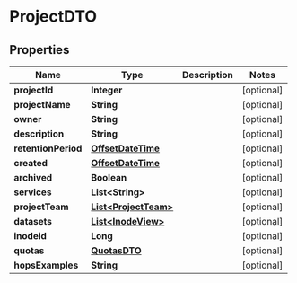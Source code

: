 # ProjectDTO

## Properties
Name | Type | Description | Notes
------------ | ------------- | ------------- | -------------
**projectId** | **Integer** |  |  [optional]
**projectName** | **String** |  |  [optional]
**owner** | **String** |  |  [optional]
**description** | **String** |  |  [optional]
**retentionPeriod** | [**OffsetDateTime**](OffsetDateTime.md) |  |  [optional]
**created** | [**OffsetDateTime**](OffsetDateTime.md) |  |  [optional]
**archived** | **Boolean** |  |  [optional]
**services** | **List&lt;String&gt;** |  |  [optional]
**projectTeam** | [**List&lt;ProjectTeam&gt;**](ProjectTeam.md) |  |  [optional]
**datasets** | [**List&lt;InodeView&gt;**](InodeView.md) |  |  [optional]
**inodeid** | **Long** |  |  [optional]
**quotas** | [**QuotasDTO**](QuotasDTO.md) |  |  [optional]
**hopsExamples** | **String** |  |  [optional]
